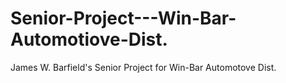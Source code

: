 # Senior-Project---Win-Bar-Automotiove-Dist.
James W. Barfield's Senior Project for Win-Bar Automotove Dist.
